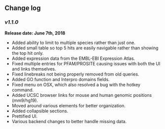 ## Change log

### _**v1.1.0**_
**Release date: June 7th, 2018**
 - Added ability to limit to multiple species rather than just one.
 - Added small table so top 5 hits are easily navigable rather than showing the top hit only.
 - Added expression data from the EMBL-EBI Expression Atlas.
 - Fixed multiple entries for PFAM/PROSITE causing issues with both the UI and links themselves.
 - Fixed linebreaks not being properly removed from old queries.
 - Added GO function and Interpro domains fields.
 - Fixed menu on OSX, which also resolved a bug with the hotkey command.
 - Added UCSC browser links for mouse and human genomic positions (mm9/hg19).
 - Moved around various elements for better organization.
 - Added collapsible sections.
 - Prettified UI.
 - Various backend changes to better handle missing data.
